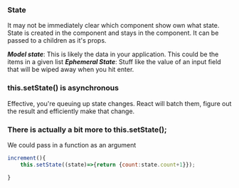 ### State

It may not be immediately clear which component show own
what state.
State is created in the component and stays in the component. It can be passed to a children as it's props.

**_Model state_**: This is likely the data in your application. This could be the items in a given list
**_Ephemeral State_**: Stuff like the value of an input field that will be wiped away when you hit enter.

### this.setState() is asynchronous

Effective, you're queuing up state changes. React will
batch them, figure out the result and efficiently make that
change.

### There is actually a bit more to this.setState();

We could pass in a function as an argument

```javascript
increment(){
    this.setState((state)=>{return {count:state.count+1}});

}
```































```
